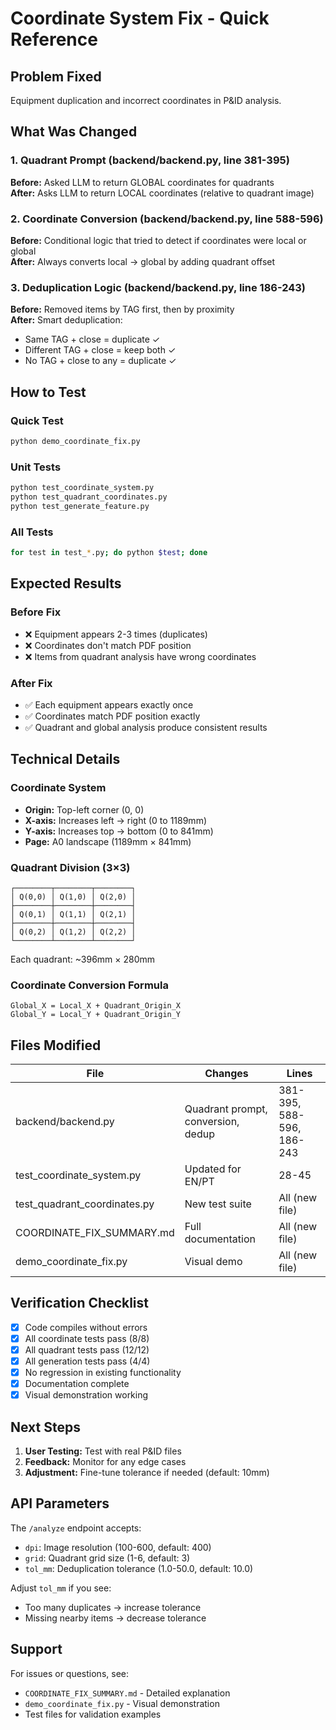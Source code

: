 # Coordinate System Fix - Quick Reference

## Problem Fixed
Equipment duplication and incorrect coordinates in P&ID analysis.

## What Was Changed

### 1. Quadrant Prompt (backend/backend.py, line 381-395)
**Before:** Asked LLM to return GLOBAL coordinates for quadrants  
**After:** Asks LLM to return LOCAL coordinates (relative to quadrant image)

### 2. Coordinate Conversion (backend/backend.py, line 588-596)
**Before:** Conditional logic that tried to detect if coordinates were local or global  
**After:** Always converts local → global by adding quadrant offset

### 3. Deduplication Logic (backend/backend.py, line 186-243)
**Before:** Removed items by TAG first, then by proximity  
**After:** Smart deduplication:
- Same TAG + close = duplicate ✓
- Different TAG + close = keep both ✓
- No TAG + close to any = duplicate ✓

## How to Test

### Quick Test
```bash
python demo_coordinate_fix.py
```

### Unit Tests
```bash
python test_coordinate_system.py
python test_quadrant_coordinates.py
python test_generate_feature.py
```

### All Tests
```bash
for test in test_*.py; do python $test; done
```

## Expected Results

### Before Fix
- ❌ Equipment appears 2-3 times (duplicates)
- ❌ Coordinates don't match PDF position
- ❌ Items from quadrant analysis have wrong coordinates

### After Fix
- ✅ Each equipment appears exactly once
- ✅ Coordinates match PDF position exactly
- ✅ Quadrant and global analysis produce consistent results

## Technical Details

### Coordinate System
- **Origin:** Top-left corner (0, 0)
- **X-axis:** Increases left → right (0 to 1189mm)
- **Y-axis:** Increases top → bottom (0 to 841mm)
- **Page:** A0 landscape (1189mm × 841mm)

### Quadrant Division (3×3)
```
┌────────┬────────┬────────┐
│ Q(0,0) │ Q(1,0) │ Q(2,0) │
├────────┼────────┼────────┤
│ Q(0,1) │ Q(1,1) │ Q(2,1) │
├────────┼────────┼────────┤
│ Q(0,2) │ Q(1,2) │ Q(2,2) │
└────────┴────────┴────────┘
```

Each quadrant: ~396mm × 280mm

### Coordinate Conversion Formula
```
Global_X = Local_X + Quadrant_Origin_X
Global_Y = Local_Y + Quadrant_Origin_Y
```

## Files Modified

| File | Changes | Lines |
|------|---------|-------|
| backend/backend.py | Quadrant prompt, conversion, dedup | 381-395, 588-596, 186-243 |
| test_coordinate_system.py | Updated for EN/PT | 28-45 |
| test_quadrant_coordinates.py | New test suite | All (new file) |
| COORDINATE_FIX_SUMMARY.md | Full documentation | All (new file) |
| demo_coordinate_fix.py | Visual demo | All (new file) |

## Verification Checklist

- [x] Code compiles without errors
- [x] All coordinate tests pass (8/8)
- [x] All quadrant tests pass (12/12)
- [x] All generation tests pass (4/4)
- [x] No regression in existing functionality
- [x] Documentation complete
- [x] Visual demonstration working

## Next Steps

1. **User Testing:** Test with real P&ID files
2. **Feedback:** Monitor for any edge cases
3. **Adjustment:** Fine-tune tolerance if needed (default: 10mm)

## API Parameters

The `/analyze` endpoint accepts:
- `dpi`: Image resolution (100-600, default: 400)
- `grid`: Quadrant grid size (1-6, default: 3)
- `tol_mm`: Deduplication tolerance (1.0-50.0, default: 10.0)

Adjust `tol_mm` if you see:
- Too many duplicates → increase tolerance
- Missing nearby items → decrease tolerance

## Support

For issues or questions, see:
- `COORDINATE_FIX_SUMMARY.md` - Detailed explanation
- `demo_coordinate_fix.py` - Visual demonstration
- Test files for validation examples

